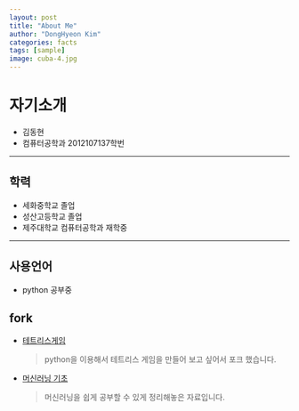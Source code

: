 ```yaml
---
layout: post
title: "About Me"
author: "DongHyeon Kim"
categories: facts
tags: [sample]
image: cuba-4.jpg
---
```


# 자기소개
* 김동현
* 컴퓨터공학과 2012107137학번

***
## 학력
* 세화중학교 졸업
* 성산고등학교 졸업
* 제주대학교 컴퓨터공학과 재학중

***
## 사용언어

* python 공부중
## fork
* [테트리스게임](https://github.com/xddongx/python-tetris.git)
  > python을 이용해서 테트리스 게임을 만들어 보고 싶어서 포크 했습니다.
* [머신러닝 기초](https://github.com/xddongx/mllecture.git)
  > 머신러닝을 쉽게 공부할 수 있게 정리해놓은 자료입니다.
